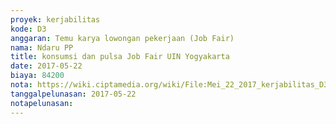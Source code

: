 ```yaml
---
proyek: kerjabilitas
kode: D3
anggaran: Temu karya lowongan pekerjaan (Job Fair)
nama: Ndaru PP
title: konsumsi dan pulsa Job Fair UIN Yogyakarta
date: 2017-05-22
biaya: 84200
nota: https://wiki.ciptamedia.org/wiki/File:Mei_22_2017_kerjabilitas_D3_snack%26pulsa_ndaru.jpg
tanggalpelunasan: 2017-05-22
notapelunasan:
---
```

